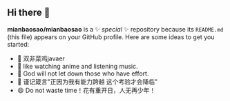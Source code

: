 ## Hi there 👋

**mianbaosao/mianbaosao** is a ✨ _special_ ✨ repository because its `README.md` (this file) appears on your GitHub profile.
Here are some ideas to get you started:

- 🔭 双非菜鸡javaer
- 🌱 like watching anime and listening music.
- 👯 God will not let down those who have effort.
- 🤔 谨记箴言"正因为我有能力跨越 这个考验才会降临"
- 😄 Do not waste time！花有重开日，人无再少年！



